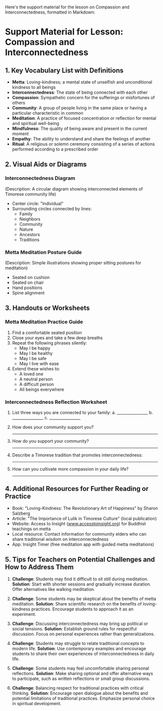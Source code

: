 Here's the support material for the lesson on Compassion and Interconnectedness, formatted in Markdown:

# Support Material for Lesson: Compassion and Interconnectedness

## 1. Key Vocabulary List with Definitions

- **Metta**: Loving-kindness; a mental state of unselfish and unconditional kindness to all beings
- **Interconnectedness**: The state of being connected with each other
- **Compassion**: Sympathetic concern for the sufferings or misfortunes of others
- **Community**: A group of people living in the same place or having a particular characteristic in common
- **Meditation**: A practice of focused concentration or reflection for mental and spiritual well-being
- **Mindfulness**: The quality of being aware and present in the current moment
- **Empathy**: The ability to understand and share the feelings of another
- **Ritual**: A religious or solemn ceremony consisting of a series of actions performed according to a prescribed order

## 2. Visual Aids or Diagrams

### Interconnectedness Diagram
(Description: A circular diagram showing interconnected elements of Timorese community life)

- Center circle: "Individual"
- Surrounding circles connected by lines:
  - Family
  - Neighbors
  - Community
  - Nature
  - Ancestors
  - Traditions

### Metta Meditation Posture Guide
(Description: Simple illustrations showing proper sitting postures for meditation)

- Seated on cushion
- Seated on chair
- Hand positions
- Spine alignment

## 3. Handouts or Worksheets

### Metta Meditation Practice Guide

1. Find a comfortable seated position
2. Close your eyes and take a few deep breaths
3. Repeat the following phrases silently:
   - May I be happy
   - May I be healthy
   - May I be safe
   - May I live with ease
4. Extend these wishes to:
   - A loved one
   - A neutral person
   - A difficult person
   - All beings everywhere

### Interconnectedness Reflection Worksheet

1. List three ways you are connected to your family:
   a. ________________
   b. ________________
   c. ________________

2. How does your community support you?
   ________________________________

3. How do you support your community?
   ________________________________

4. Describe a Timorese tradition that promotes interconnectedness:
   ________________________________

5. How can you cultivate more compassion in your daily life?
   ________________________________

## 4. Additional Resources for Further Reading or Practice

- Book: "Loving-Kindness: The Revolutionary Art of Happiness" by Sharon Salzberg
- Article: "The Importance of Lulik in Timorese Culture" (local publication)
- Website: Access to Insight (www.accesstoinsight.org) for Buddhist teachings on metta
- Local resource: Contact information for community elders who can share traditional wisdom on interconnectedness
- App: Insight Timer (free meditation app with guided metta meditations)

## 5. Tips for Teachers on Potential Challenges and How to Address Them

1. **Challenge**: Students may find it difficult to sit still during meditation.
   **Solution**: Start with shorter sessions and gradually increase duration. Offer alternatives like walking meditation.

2. **Challenge**: Some students may be skeptical about the benefits of metta meditation.
   **Solution**: Share scientific research on the benefits of loving-kindness practices. Encourage students to approach it as an experiment.

3. **Challenge**: Discussing interconnectedness may bring up political or social tensions.
   **Solution**: Establish ground rules for respectful discussion. Focus on personal experiences rather than generalizations.

4. **Challenge**: Students may struggle to relate traditional concepts to modern life.
   **Solution**: Use contemporary examples and encourage students to share their own experiences of interconnectedness in daily life.

5. **Challenge**: Some students may feel uncomfortable sharing personal reflections.
   **Solution**: Make sharing optional and offer alternative ways to participate, such as written reflections or small group discussions.

6. **Challenge**: Balancing respect for traditional practices with critical thinking.
   **Solution**: Encourage open dialogue about the benefits and potential limitations of traditional practices. Emphasize personal choice in spiritual development.